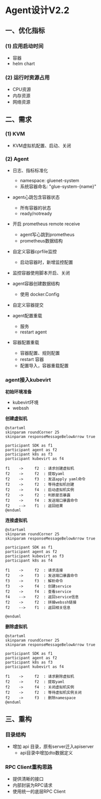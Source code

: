 # Agent设计V2.2

## 一、优化指标

### (1) 应用启动时间

- 容器
- helm chart

### (2) 运行时资源占用

- CPU资源
- 内存资源
- 网络资源

## 二、需求


### (1) KVM

- KVM虚拟机配置、启动、关闭

### (2) Agent

- 日志、指标标准化
  - namespace: gluenet-system
  - 系统容器命名: "glue-system-{name}"

- agent心跳包含容器状态
  - 所有容器的状态
  - ready/notready

- 开启 prometheus remote receive
  - agent写心跳到prometheus
  - prometheus数据结构

- 自定义容器cprfile监控
  - 启动容器时，新增监控配置

- 监控容器使用脚本开启、关闭

- agent容器创建数据结构
  - 使用 docker.Config

- 自定义容器提交

- agent配置重载
  - 服务
  - restart agent

- 容器配置重载
  - 容器配置、规则配置
  - restart 容器
  - 配置导入，容器重载配置

### agent接入kubevirt

**初始环境准备**

- kubevirt环境
- webssh


**创建虚拟机**

```plantuml
@startuml
skinparam roundCorner 25
skinparam responseMessageBelowArrow true

participant SDK as f1
participant agent as f2
participant k8s as f3
participant kubevirt as f4

f1    ->     f2  : 请求创建虚拟机
f2    ->     f2  : 提取yaml
f2    ->     f3  : 发送apply yaml命令
f2    ->     f2  : 等待虚拟机创建
f2    ->     f4  : 启动虚拟机实例
f2    ->     f2  : 判断是否暴露
f2    ->     f4  : 发送端口暴露命令
f2    -->    f1  : 返回结果
@enduml
```

**连接虚拟机**

```plantuml
@startuml
skinparam roundCorner 25
skinparam responseMessageBelowArrow true

participant SDK as f1
participant agent as f2
participant kubevirt as f3
participant k8s as f4

f1    ->     f2  : 请求连接
f2    ->     f3  : 发送端口暴露命令
f3    ->     f3  : 解析命令
f3    ->     f4  : 创建service
f2    ->     f4  : 查看service
f4    -->    f2  : 返回service信息
f2    ->     f2  : 拼接webssh链接
f2    -->    f1  : 返回相关信息

@enduml
```

**删除虚拟机**

```plantuml
@startuml
skinparam roundCorner 25
skinparam responseMessageBelowArrow true

participant SDK as f1
participant agent as f2
participant k8s as f3
participant kubevirt as f4

f1    ->     f2  : 请求删除虚拟机
f2    ->     f2  : 提取yaml
f2    ->     f4  : 关闭虚拟机实例
f2    ->     f2  : 等待虚拟机实例关闭
f2    ->     f3  : 删除namespace
@enduml
```

## 三、重构

### 目录结构

- 增加 api 目录，原有server迁入apiserver
  - api目录中增加dto数据定义

### RPC Client重构思路

- 提供清晰的接口
- 内部封装为RPC请求
- 使用统一的底层RPC Client